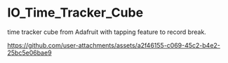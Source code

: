 # IO_Time_Tracker_Cube
time tracker cube from Adafruit with tapping feature to record break.



https://github.com/user-attachments/assets/a2f46155-c069-45c2-b4e2-25bc5e06bae9

